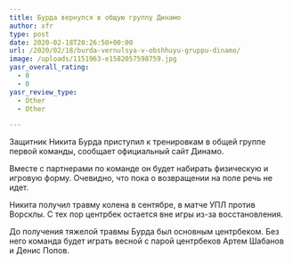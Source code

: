 ```yaml
---
title: Бурда вернулся в общую группу Динамо
author: xfr
type: post
date: 2020-02-18T20:26:50+00:00
url: /2020/02/18/burda-vernulsya-v-obshhuyu-gruppu-dinamo/
image: /uploads/1151963-e1582057598759.jpg
yasr_overall_rating:
  - 0
  - 0
yasr_review_type:
  - Other
  - Other

---
```

Защитник Никита Бурда приступил к тренировкам в общей группе первой команды, сообщает официальный сайт Динамо.

Вместе с партнерами по команде он будет набирать физическую и игровую форму. Очевидно, что пока о возвращении на поле речь не идет.

Никита получил травму колена в сентябре, в матче УПЛ против Ворсклы. С тех пор центрбек остается вне игры из-за восстановления.

До получения тяжелой травмы Бурда был основным центрбеком. Без него команда будет играть весной с парой центрбеков Артем Шабанов и Денис Попов.